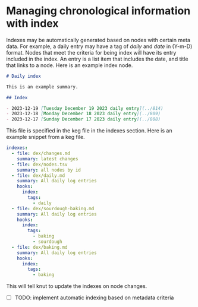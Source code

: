 # Managing chronological information with index

Indexes may be automatically generated based on nodes with certain meta data. For example, a daily entry may have a tag of _daily_ and _date_ in (Y-m-D) format. Nodes that meet the criteria for being index will have its entry included in the index. An entry is a list item that includes the date, and title that links to a node. Here is an example index node.

```md
# Daily index

This is an example summary.

## Index

- 2023-12-19 [Tuesday December 19 2023 daily entry](../814)
- 2023-12-18 [Monday December 18 2023 daily entry](../809)
- 2023-12-17 [Sunday December 17 2023 daily entry](../808)
```

This file is specified in the keg file in the indexes section. Here is an example snippet from a keg file.

```yaml
indexes:
  - file: dex/changes.md
    summary: latest changes
  - file: dex/nodes.tsv
    summary: all nodes by id
  - file: dex/daily.md
    summary: All daily log entries
    hooks:
      index:
        tags:
          - daily
  - file: dex/sourdough-baking.md
    summary: All daily log entries
    hooks:
      index:
        tags:
          - baking
          - sourdough
  - file: dex/baking.md
    summary: All daily log entries
    hooks:
      index:
        tags:
          - baking
```

This will tell knut to update the indexes on node changes.

- [ ] TODO: implement automatic indexing based on metadata criteria
